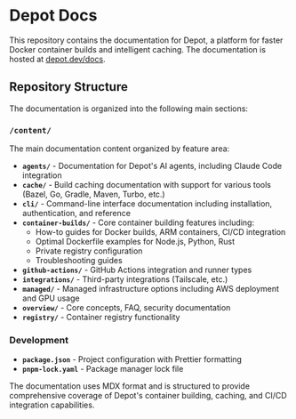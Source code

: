 # Depot Docs

This repository contains the documentation for Depot, a platform for faster Docker container builds and intelligent caching. The documentation is hosted at [depot.dev/docs](https://depot.dev/docs).

## Repository Structure

The documentation is organized into the following main sections:

### `/content/`

The main documentation content organized by feature area:

- **`agents/`** - Documentation for Depot's AI agents, including Claude Code integration
- **`cache/`** - Build caching documentation with support for various tools (Bazel, Go, Gradle, Maven, Turbo, etc.)
- **`cli/`** - Command-line interface documentation including installation, authentication, and reference
- **`container-builds/`** - Core container building features including:
  - How-to guides for Docker builds, ARM containers, CI/CD integration
  - Optimal Dockerfile examples for Node.js, Python, Rust
  - Private registry configuration
  - Troubleshooting guides
- **`github-actions/`** - GitHub Actions integration and runner types
- **`integrations/`** - Third-party integrations (Tailscale, etc.)
- **`managed/`** - Managed infrastructure options including AWS deployment and GPU usage
- **`overview/`** - Core concepts, FAQ, security documentation
- **`registry/`** - Container registry functionality

### Development

- **`package.json`** - Project configuration with Prettier formatting
- **`pnpm-lock.yaml`** - Package manager lock file

The documentation uses MDX format and is structured to provide comprehensive coverage of Depot's container building, caching, and CI/CD integration capabilities.
